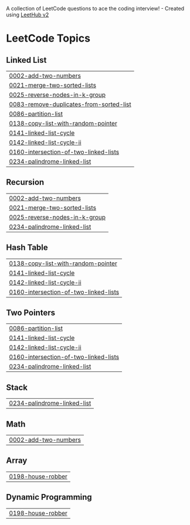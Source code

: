 A collection of LeetCode questions to ace the coding interview! - Created using [LeetHub v2](https://github.com/arunbhardwaj/LeetHub-2.0)
<!---LeetCode Topics Start-->
# LeetCode Topics
## Linked List
|  |
| ------- |
| [0002-add-two-numbers](https://github.com/manish-modanwal/Cpp-DSA-/tree/master/0002-add-two-numbers) |
| [0021-merge-two-sorted-lists](https://github.com/manish-modanwal/Cpp-DSA-/tree/master/0021-merge-two-sorted-lists) |
| [0025-reverse-nodes-in-k-group](https://github.com/manish-modanwal/Cpp-DSA-/tree/master/0025-reverse-nodes-in-k-group) |
| [0083-remove-duplicates-from-sorted-list](https://github.com/manish-modanwal/Cpp-DSA-/tree/master/0083-remove-duplicates-from-sorted-list) |
| [0086-partition-list](https://github.com/manish-modanwal/Cpp-DSA-/tree/master/0086-partition-list) |
| [0138-copy-list-with-random-pointer](https://github.com/manish-modanwal/Cpp-DSA-/tree/master/0138-copy-list-with-random-pointer) |
| [0141-linked-list-cycle](https://github.com/manish-modanwal/Cpp-DSA-/tree/master/0141-linked-list-cycle) |
| [0142-linked-list-cycle-ii](https://github.com/manish-modanwal/Cpp-DSA-/tree/master/0142-linked-list-cycle-ii) |
| [0160-intersection-of-two-linked-lists](https://github.com/manish-modanwal/Cpp-DSA-/tree/master/0160-intersection-of-two-linked-lists) |
| [0234-palindrome-linked-list](https://github.com/manish-modanwal/Cpp-DSA-/tree/master/0234-palindrome-linked-list) |
## Recursion
|  |
| ------- |
| [0002-add-two-numbers](https://github.com/manish-modanwal/Cpp-DSA-/tree/master/0002-add-two-numbers) |
| [0021-merge-two-sorted-lists](https://github.com/manish-modanwal/Cpp-DSA-/tree/master/0021-merge-two-sorted-lists) |
| [0025-reverse-nodes-in-k-group](https://github.com/manish-modanwal/Cpp-DSA-/tree/master/0025-reverse-nodes-in-k-group) |
| [0234-palindrome-linked-list](https://github.com/manish-modanwal/Cpp-DSA-/tree/master/0234-palindrome-linked-list) |
## Hash Table
|  |
| ------- |
| [0138-copy-list-with-random-pointer](https://github.com/manish-modanwal/Cpp-DSA-/tree/master/0138-copy-list-with-random-pointer) |
| [0141-linked-list-cycle](https://github.com/manish-modanwal/Cpp-DSA-/tree/master/0141-linked-list-cycle) |
| [0142-linked-list-cycle-ii](https://github.com/manish-modanwal/Cpp-DSA-/tree/master/0142-linked-list-cycle-ii) |
| [0160-intersection-of-two-linked-lists](https://github.com/manish-modanwal/Cpp-DSA-/tree/master/0160-intersection-of-two-linked-lists) |
## Two Pointers
|  |
| ------- |
| [0086-partition-list](https://github.com/manish-modanwal/Cpp-DSA-/tree/master/0086-partition-list) |
| [0141-linked-list-cycle](https://github.com/manish-modanwal/Cpp-DSA-/tree/master/0141-linked-list-cycle) |
| [0142-linked-list-cycle-ii](https://github.com/manish-modanwal/Cpp-DSA-/tree/master/0142-linked-list-cycle-ii) |
| [0160-intersection-of-two-linked-lists](https://github.com/manish-modanwal/Cpp-DSA-/tree/master/0160-intersection-of-two-linked-lists) |
| [0234-palindrome-linked-list](https://github.com/manish-modanwal/Cpp-DSA-/tree/master/0234-palindrome-linked-list) |
## Stack
|  |
| ------- |
| [0234-palindrome-linked-list](https://github.com/manish-modanwal/Cpp-DSA-/tree/master/0234-palindrome-linked-list) |
## Math
|  |
| ------- |
| [0002-add-two-numbers](https://github.com/manish-modanwal/Cpp-DSA-/tree/master/0002-add-two-numbers) |
## Array
|  |
| ------- |
| [0198-house-robber](https://github.com/manish-modanwal/Cpp-DSA-/tree/master/0198-house-robber) |
## Dynamic Programming
|  |
| ------- |
| [0198-house-robber](https://github.com/manish-modanwal/Cpp-DSA-/tree/master/0198-house-robber) |
<!---LeetCode Topics End-->